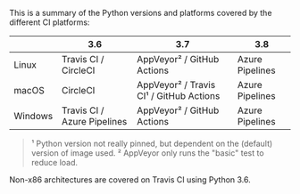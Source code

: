 This is a summary of the Python versions and platforms covered by the different CI platforms:

|          | 3.6                          | 3.7                                      | 3.8              |
|----------|------------------------------|------------------------------------------|------------------|
| Linux    | Travis CI / CircleCI         | AppVeyor² / GitHub Actions               | Azure Pipelines  |
| macOS    | CircleCI                     | AppVeyor² / Travis CI¹ / GitHub Actions  | Azure Pipelines  |
| Windows  | Travis CI / Azure Pipelines  | AppVeyor² / GitHub Actions               | Azure Pipelines  |

> ¹ Python version not really pinned, but dependent on the (default) version of image used.
> ² AppVeyor only runs the "basic" test to reduce load.

Non-x86 architectures are covered on Travis CI using Python 3.6.
